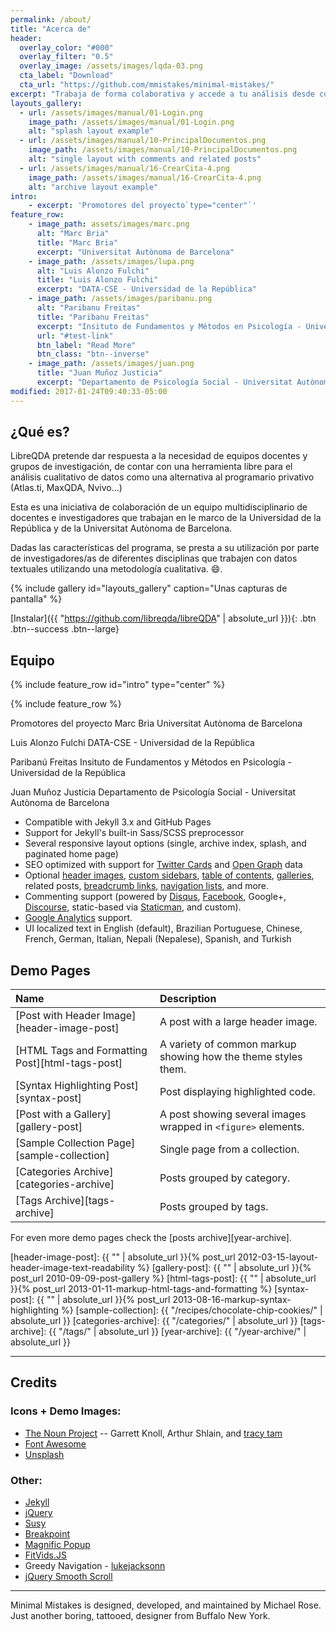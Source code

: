 ```yaml
---
permalink: /about/
title: "Acerca de"
header:
  overlay_color: "#000"
  overlay_filter: "0.5"
  overlay_image: /assets/images/lqda-03.png
  cta_label: "Download"
  cta_url: "https://github.com/mmistakes/minimal-mistakes/"
excerpt: "Trabaja de forma colaborativa y accede a tu análisis desde cualquier lugar o dispositivo."
layouts_gallery:
  - url: /assets/images/manual/01-Login.png
    image_path: /assets/images/manual/01-Login.png
    alt: "splash layout example"
  - url: /assets/images/manual/10-PrincipalDocumentos.png
    image_path: /assets/images/manual/10-PrincipalDocumentos.png
    alt: "single layout with comments and related posts"
  - url: /assets/images/manual/16-CrearCita-4.png
    image_path: /assets/images/manual/16-CrearCita-4.png
    alt: "archive layout example"
intro:
    - excerpt: 'Promotores del proyecto`type="center"`'
feature_row:
    - image_path: assets/images/marc.png
      alt: "Marc Bria"
      title: "Marc Bria"
      excerpt: "Universitat Autònoma de Barcelona"
    - image_path: /assets/images/lupa.png
      alt: "Luis Alonzo Fulchi"
      title: "Luis Alonzo Fulchi"
      excerpt: "DATA-CSE - Universidad de la República"
    - image_path: /assets/images/paribanu.png
      alt: "Paribanu Freitas"
      title: "Paribanu Freitas"
      excerpt: "Insituto de Fundamentos y Métodos en Psicología - Universidad de la República"
      url: "#test-link"
      btn_label: "Read More"
      btn_class: "btn--inverse"
    - image_path: /assets/images/juan.png
      title: "Juan Muñoz Justicia"
      excerpt: "Departamento de Psicología Social - Universitat Autònoma de Barcelona"
modified: 2017-01-24T09:40:33-05:00
---
```


## ¿Qué es?

LibreQDA pretende dar respuesta a la necesidad de equipos docentes y grupos de investigación, de contar con una herramienta libre para el análisis cualitativo de datos como una alternativa al programario privativo (Atlas.ti, MaxQDA, Nvivo...)

Esta es una iniciativa de colaboración de un equipo multidisciplinario de docentes e investigadores que trabajan en le marco de la Universidad de la República y de la Universitat Autònoma de Barcelona.

Dadas las características del programa, se presta a su utilización por parte de investigadores/as de diferentes disciplinas que trabajen con datos textuales utilizando una metodología cualitativa. :smile:.

{% include gallery id="layouts_gallery" caption="Unas capturas de pantalla" %}

[Instalar]({{ "https://github.com/libreqda/libreQDA" | absolute_url }}){: .btn .btn--success .btn--large}

## Equipo

{% include feature_row id="intro" type="center" %}

{% include feature_row %}

Promotores del proyecto
Marc Bria
Universitat Autònoma de Barcelona

Luis Alonzo Fulchi
DATA-CSE - Universidad de la República

Paribanú Freitas
Insituto de Fundamentos y Métodos en Psicología - Universidad de la República

Juan Muñoz Justicia
Departamento de Psicología Social - Universitat Autònoma de Barcelona


- Compatible with Jekyll 3.x and GitHub Pages
- Support for Jekyll's built-in Sass/SCSS preprocessor
- Several responsive layout options (single, archive index, splash, and paginated home page)
- SEO optimized with support for [Twitter Cards](https://dev.twitter.com/cards/overview) and [Open Graph](http://ogp.me/) data
- Optional [header images](https://mmistakes.github.io/minimal-mistakes/docs/layouts/#headers), [custom sidebars](https://mmistakes.github.io/minimal-mistakes/docs/layouts/#sidebars), [table of contents](https://mmistakes.github.io/minimal-mistakes/docs/helpers/#table-of-contents), [galleries](https://mmistakes.github.io/minimal-mistakes/docs/helpers/#gallery), related posts, [breadcrumb links](https://mmistakes.github.io/minimal-mistakes/docs/configuration/#breadcrumb-navigation-beta), [navigation lists](https://mmistakes.github.io/minimal-mistakes/docs/helpers/#navigation-list), and more.
- Commenting support (powered by [Disqus](https://disqus.com/), [Facebook](https://developers.facebook.com/docs/plugins/comments), Google+, [Discourse](https://www.discourse.org/), static-based via [Staticman](https://staticman.net/), and custom).
- [Google Analytics](https://www.google.com/analytics/) support.
- UI localized text in English (default), Brazilian Portuguese, Chinese, French, German, Italian, Nepali (Nepalese), Spanish, and Turkish

## Demo Pages

| Name                                            | Description                                                   |
|:------------------------------------------------|:--------------------------------------------------------------|
| [Post with Header Image][header-image-post]     | A post with a large header image.                             |
| [HTML Tags and Formatting Post][html-tags-post] | A variety of common markup showing how the theme styles them. |
| [Syntax Highlighting Post][syntax-post]         | Post displaying highlighted code.                             |
| [Post with a Gallery][gallery-post]             | A post showing several images wrapped in `<figure>` elements. |
| [Sample Collection Page][sample-collection]     | Single page from a collection.                                |
| [Categories Archive][categories-archive]        | Posts grouped by category.                                    |
| [Tags Archive][tags-archive]                    | Posts grouped by tags.                                        |

For even more demo pages check the [posts archive][year-archive].

[header-image-post]: {{ "" | absolute_url }}{% post_url 2012-03-15-layout-header-image-text-readability %}
[gallery-post]: {{ "" | absolute_url }}{% post_url 2010-09-09-post-gallery %}
[html-tags-post]: {{ "" | absolute_url }}{% post_url 2013-01-11-markup-html-tags-and-formatting %}
[syntax-post]: {{ "" | absolute_url }}{% post_url 2013-08-16-markup-syntax-highlighting %}
[sample-collection]: {{ "/recipes/chocolate-chip-cookies/" | absolute_url }}
[categories-archive]: {{ "/categories/" | absolute_url }}
[tags-archive]: {{ "/tags/" | absolute_url }}
[year-archive]: {{ "/year-archive/" | absolute_url }}

---

## Credits

### Icons + Demo Images:

- [The Noun Project](https://thenounproject.com) -- Garrett Knoll, Arthur Shlain, and [tracy tam](https://thenounproject.com/tracytam)
- [Font Awesome](http://fortawesome.github.io/Font-Awesome/)
- [Unsplash](https://unsplash.com/)

### Other:

- [Jekyll](http://jekyllrb.com/)
- [jQuery](http://jquery.com/)
- [Susy](http://susy.oddbird.net/)
- [Breakpoint](http://breakpoint-sass.com/)
- [Magnific Popup](http://dimsemenov.com/plugins/magnific-popup/)
- [FitVids.JS](http://fitvidsjs.com/)
- Greedy Navigation - [lukejacksonn](http://codepen.io/lukejacksonn/pen/PwmwWV)
- [jQuery Smooth Scroll](https://github.com/kswedberg/jquery-smooth-scroll)

---

Minimal Mistakes is designed, developed, and maintained by Michael Rose. Just another boring, tattooed, designer from Buffalo New York.

